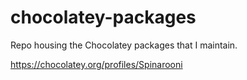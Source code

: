 chocolatey-packages
===================
Repo housing the Chocolatey packages that I maintain.

https://chocolatey.org/profiles/Spinarooni
